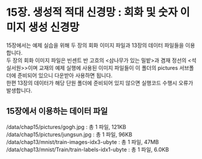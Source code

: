# 15장. 생성적 적대 신경망 : 회화 및 숫자 이미지 생성 신경망
15장에서는 예제 실습을 위해 두 장의 회화 이미지 파일과 13장의 데이터 파일들을 이용합니다.<br/>
두 장의 회화 이미지 파일은 빈센트 반 고흐의 &lt;삼나무가 있는 밀밭&gt;과 겸재 정선의 &lt;석실서원&gt;>이며
교재의 예제 실행에 사용된 이미지 파일들이 이 폴더의 pictures 서브폴더에 준비되어 있으니 다운받아 사용하면 됩니다.<br/>
한편  13장의 데이터가 해당 단원 폴더에 준비되어 있지 않으면 실행코드 수행시 오류가 발생합니다.

## 15장에서 이용하는 데이터 파일
/data/chap15/pictures/gogh.jpg : 총 1 파일, 121KB<br/>
/data/chap15/pictures/jungsun.jpg : 총 1 파일, 96KB<br/>
/data/chap13/mnist/train-images-idx3-ubyte : 총 1 파일, 47MB<br/>
/data/chap13/mnist/Train/train-labels-idx1-ubyte : 총 1 파일, 6.0KB<br/>
